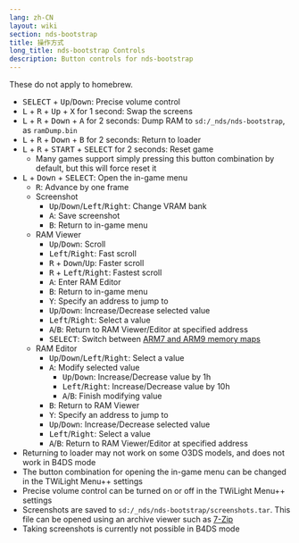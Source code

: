 ```yaml
---
lang: zh-CN
layout: wiki
section: nds-bootstrap
title: 操作方式
long_title: nds-bootstrap Controls
description: Button controls for nds-bootstrap
---
```


These do not apply to homebrew.
- <kbd>SELECT</kbd> + <kbd>Up</kbd>/<kbd>Down</kbd>: Precise volume control
- <kbd class="l">L</kbd> + <kbd class="r">R</kbd> + <kbd>Up</kbd> + <kbd class="face">X</kbd> for 1 second: Swap the screens
- <kbd class="l">L</kbd> + <kbd class="r">R</kbd> + <kbd>Down</kbd> + <kbd class="face">A</kbd> for 2 seconds: Dump RAM to `sd:/_nds/nds-bootstrap`, as `ramDump.bin`
- <kbd class="l">L</kbd> + <kbd class="r">R</kbd> + <kbd>Down</kbd> + <kbd class="face">B</kbd> for 2 seconds: Return to loader
- <kbd class="l">L</kbd> + <kbd class="r">R</kbd> + <kbd>START</kbd> + <kbd>SELECT</kbd> for 2 seconds: Reset game
    - Many games support simply pressing this button combination by default, but this will force reset it
- <kbd class="l">L</kbd> + <kbd>Down</kbd> + <kbd>SELECT</kbd>: Open the in-game menu
    - <kbd class="r">R</kbd>: Advance by one frame
    - Screenshot
        - <kbd>Up</kbd>/<kbd>Down</kbd>/<kbd>Left</kbd>/<kbd>Right</kbd>: Change VRAM bank
        - <kbd class="face">A</kbd>: Save screenshot
        - <kbd class="face">B</kbd>: Return to in-game menu
    - RAM Viewer
        - <kbd>Up</kbd>/<kbd>Down</kbd>: Scroll
        - <kbd>Left</kbd>/<kbd>Right</kbd>: Fast scroll
        - <kbd class="r">R</kbd> + <kbd>Down</kbd>/<kbd>Up</kbd>: Faster scroll
        - <kbd class="r">R</kbd> + <kbd>Left</kbd>/<kbd>Right</kbd>: Fastest scroll
        - <kbd class="face">A</kbd>: Enter RAM Editor
        - <kbd class="face">B</kbd>: Return to in-game menu
        - <kbd class="face">Y</kbd>: Specify an address to jump to
        - <kbd>Up</kbd>/<kbd>Down</kbd>: Increase/Decrease selected value
        - <kbd>Left</kbd>/<kbd>Right</kbd>: Select a value
        - <kbd class="face">A</kbd>/<kbd class="face">B</kbd>: Return to RAM Viewer/Editor at specified address
        - <kbd>SELECT</kbd>: Switch between [ARM7 and ARM9 memory maps](https://problemkaputt.de/gbatek-ds-memory-maps.htm)
    - RAM Editor
        - <kbd>Up</kbd>/<kbd>Down</kbd>/<kbd>Left</kbd>/<kbd>Right</kbd>: Select a value
        - <kbd class="face">A</kbd>: Modify selected value
            - <kbd>Up</kbd>/<kbd>Down</kbd>: Increase/Decrease value by 1h
            - <kbd>Left</kbd>/<kbd>Right</kbd>: Increase/Decrease value by 10h
            - <kbd class="face">A</kbd>/<kbd class="face">B</kbd>: Finish modifying value
        - <kbd class="face">B</kbd>: Return to RAM Viewer
        - <kbd class="face">Y</kbd>: Specify an address to jump to
        - <kbd>Up</kbd>/<kbd>Down</kbd>: Increase/Decrease selected value
        - <kbd>Left</kbd>/<kbd>Right</kbd>: Select a value
        - <kbd class="face">A</kbd>/<kbd class="face">B</kbd>: Return to RAM Viewer/Editor at specified address
- Returning to loader may not work on some O3DS models, and does not work in B4DS mode
- The button combination for opening the in-game menu can be changed in the TWiLight Menu++ settings
- Precise volume control can be turned on or off in the TWiLight Menu++ settings
- Screenshots are saved to `sd:/_nds/nds-bootstrap/screenshots.tar`. This file can be opened using an archive viewer such as [7-Zip](https://www.7-zip.org/)
- Taking screenshots is currently not possible in B4DS mode
